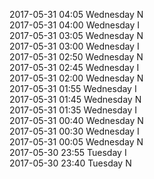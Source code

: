 2017-05-31 04:05 Wednesday  N  
2017-05-31 04:00 Wednesday  I  
2017-05-31 03:05 Wednesday  N  
2017-05-31 03:00 Wednesday  I  
2017-05-31 02:50 Wednesday  N  
2017-05-31 02:45 Wednesday  I  
2017-05-31 02:00 Wednesday  N  
2017-05-31 01:55 Wednesday  I  
2017-05-31 01:45 Wednesday  N  
2017-05-31 01:35 Wednesday  I  
2017-05-31 00:40 Wednesday  N  
2017-05-31 00:30 Wednesday  I  
2017-05-31 00:05 Wednesday  N  
2017-05-30 23:55 Tuesday  I  
2017-05-30 23:40 Tuesday  N  
